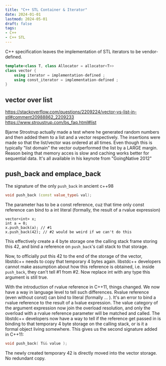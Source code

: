 ```yaml
---
title: "C++ STL Container & Iterator"
date: 2024-01-01
lastmod: 2024-05-01
draft: false
tags:
- C++
- C++ STL
---
```


C++ specification leaves the implementation of STL iterators to be vendor-defined.

```c++
template<class T, class Allocator = allocator<T>>
class vector {
    using iterator = implementation-defined ;
    using const_iterator = implementation-defined ;
}
```

## vector over list

https://stackoverflow.com/questions/2209224/vector-vs-list-in-stl#comment20988862_2209233
https://www.stroustrup.com/bs_faq.html#list

Bjarne Strostrup actually made a test where he generated random numbers and then added them to a list and a vector respectively. The insertions were made so that the list/vector was ordered at all times. Even though this is typically "list domain" the vector outperformed the list by a LARGE margin. Reason being that memory acces is slow and caching works better for sequential data. It's all available in his keynote from "GoingNative 2012"

## push_back and emplace_back

The signature of the only `push_back` in ancient c++98
```c++
void push_back (const value_type& val);
```

The parameter has to be a const reference, cuz that time only const reference can bind to a int literal (formally, the result of a rvalue expression)
```
vector<int> x;
int a = 0;
x.push_back(a); // #1
x.push_back(42); // #2 would be weird if we can't do this
```

This effectively create a 4 byte storage one the calling stack frame storing this 42, and bind a reference on `push_back`'s call stack to that storage.

Now, to officially put this 42 to the end of the storage of the vector, libstdc++ needs to copy that temporary 4 bytes again. libstdc++ developers cannot make assumption about how this reference is obtained, i.e. inside `push_back`, they can't tell #1 from #2.  Now replace int with any type this argument is still true.

With the introduction of rvalue reference in C++11, things changed. We now have a way in language level to tell such differences. Rvalue reference (even without const) can bind to literal (formally ... ).  It's an error to bind a rvalue reference to the result of a lvalue expression. The value category of the argument expression now join the overload resolution, and only the overload with a rvalue reference parameter will be matched and called. The libstdc++ developers now have a way to tell if the reference get passed in is binding to that temporary 4 byte storage on the calling stack, or is it a formal object living somewhere. This gives us the second signature added in C++11:

```c++
void push_back( T&& value );
```


The newly created temporary 42 is directly moved into the vector storage. No redundant copy.